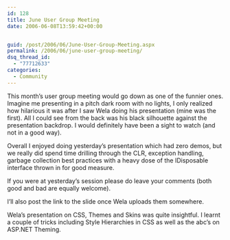 ```yaml
---
id: 128
title: June User Group Meeting
date: 2006-06-08T13:59:42+00:00


guid: /post/2006/06/June-User-Group-Meeting.aspx
permalink: /2006/06/june-user-group-meeting/
dsq_thread_id:
  - "77712633"
categories:
  - Community
---
```

<p>This month&rsquo;s user group meeting would go down as one of the funnier ones. Imagine me presenting in a pitch dark room with no lights, I only realized how hilarious it was after I&nbsp;saw Wela doing his presentation (mine was the first). All I could see from the back was his black silhouette against the presentation backdrop. I would definitely have been a sight to watch (and not in a good way).</p>
<p>Overall I enjoyed doing yesterday&rsquo;s presentation which had&nbsp;zero demos, but we really did spend time drilling through the CLR, exception handling, garbage collection best practices with a heavy dose of the IDisposable interface thrown in for good measure. </p>
<p>If you were at yesterday&rsquo;s session please do leave your comments (both good and bad are equally welcome).</p>
<p>I&rsquo;ll also post the link to the slide once Wela uploads them somewhere.</p>
<p>Wela&rsquo;s presentation on CSS, Themes and Skins was quite insightful. I learnt a couple of tricks including Style Hierarchies in CSS as well as the abc&rsquo;s on ASP.NET Theming.</p>